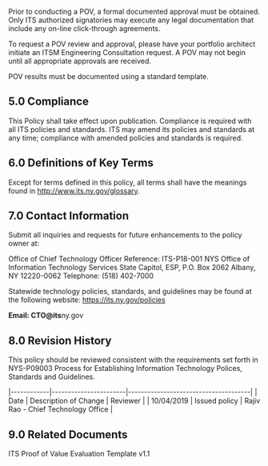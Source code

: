 Prior to conducting a POV, a formal documented approval must be obtained. Only ITS authorized signatories may execute any legal documentation that include any on-line click-through agreements.

To request a POV review and approval, please have your portfolio architect initiate an ITSM Engineering Consultation request. A POV may not begin until all appropriate approvals are received.

POV results must be documented using a standard template.

## **5.0 Compliance**

This Policy shall take effect upon publication. Compliance is required with all ITS policies and standards. ITS may amend its policies and standards at any time; compliance with amended policies and standards is required.

## **6.0 Definitions of Key Terms**

Except for terms defined in this policy, all terms shall have the meanings found in http://www.its.ny.gov/glossary.

## **7.0 Contact Information**

Submit all inquiries and requests for future enhancements to the policy owner at:

Office of Chief Technology Officer Reference: ITS-P18-001 NYS Office of Information Technology Services State Capitol, ESP, P.O. Box 2062 Albany, NY 12220-0062 Telephone: (518) 402-7000

Statewide technology policies, standards, and guidelines may be found at the following website: https://its.ny.gov/policies

**Email: CTO@its**ny.gov

## **8.0 Revision History**

This policy should be reviewed consistent with the requirements set forth in NYS-P09003 Process for Establishing Information Technology Polices, Standards and Guidelines.

|------------|-----------------------|--------------------------------------|
| Date       | Description of Change | Reviewer                             |
| 10/04/2019 | Issued policy         | Rajiv Rao - Chief Technology  Office |

## **9.0 Related Documents**

ITS Proof of Value Evaluation Template v1.1